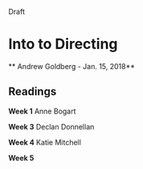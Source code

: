 Draft

# Into to Directing
** Andrew Goldberg - Jan. 15, 2018**

## Readings
**Week 1**
Anne Bogart

**Week 3**
Declan Donnellan

**Week 4**
Katie Mitchell

**Week 5**

